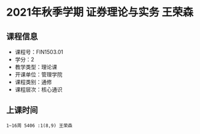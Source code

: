 # 2021年秋季学期 证券理论与实务 王荣森






## 课程信息

- 课程号：FIN1503.01
- 学分：2
- 教学类型：理论课
- 开课单位：管理学院
- 课程类别：通修
- 课程层次：核心通识

## 上课时间

```
1~16周 5406 :1(8,9) 王荣森
```

